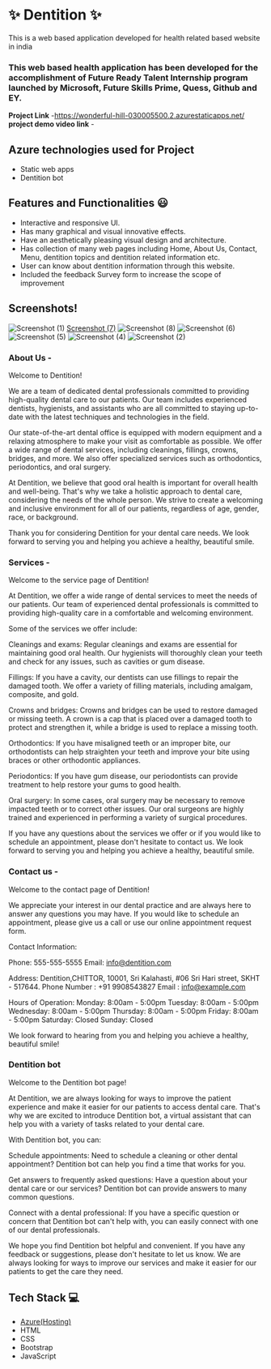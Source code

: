 # ✨ Dentition ✨

This is a web based application developed for health related based website in india

### This web based health application has been developed for the accomplishment of Future Ready Talent Internship program launched by Microsoft, Future Skills Prime, Quess, Github and EY.


**Project Link** -https://wonderful-hill-030005500.2.azurestaticapps.net/
**project demo video link** - 

## Azure technologies used for Project

- Static web apps
- Dentition bot

## Features and Functionalities 😃

- Interactive and responsive UI.
- Has many graphical and visual innovative effects.
- Have an aesthetically pleasing visual design and architecture.
- Has collection of many web pages including Home, About Us, Contact, Menu, dentition topics and dentition related information etc.
- User can know about dentition information through this website.
- Included the feedback Survey form to increase the scope of improvement 
## Screenshots!
![Screenshot (1)](https://user-images.githubusercontent.com/117725737/210078707-446e4427-c72f-49b0-a245-b41710dc0b44.png)
[Screenshot (7)](https://user-images.githubusercontent.com/117725737/210078757-cad93c34-9ba6-4215-8437-aadf52ee4f24.png)
![Screenshot (8)](https://user-images.githubusercontent.com/117725737/210078761-87954dee-163f-4a9d-9e20-9666c34c8899.png)
![Screenshot (6)](https://user-images.githubusercontent.com/117725737/210078751-5b705e97-2d6b-429c-a1e9-40bc0bf113ea.png)
![Screenshot (5)](https://user-images.githubusercontent.com/117725737/210078744-0ea1983b-6df3-45fc-9490-73211e9d4124.png)
![Screenshot (4)](https://user-images.githubusercontent.com/117725737/210078739-97bbde75-73a1-461c-a837-cec6ebc43bb6.png)
![Screenshot (2)](https://user-images.githubusercontent.com/117725737/210078726-cd868ca3-7424-4562-ac3b-542be4a09c3c.png)
### About Us -
Welcome to Dentition!

We are a team of dedicated dental professionals committed to providing high-quality dental care to our patients. Our team includes experienced dentists, hygienists, and assistants who are all committed to staying up-to-date with the latest techniques and technologies in the field.

Our state-of-the-art dental office is equipped with modern equipment and a relaxing atmosphere to make your visit as comfortable as possible. We offer a wide range of dental services, including cleanings, fillings, crowns, bridges, and more. We also offer specialized services such as orthodontics, periodontics, and oral surgery.

At Dentition, we believe that good oral health is important for overall health and well-being. That's why we take a holistic approach to dental care, considering the needs of the whole person. We strive to create a welcoming and inclusive environment for all of our patients, regardless of age, gender, race, or background.

Thank you for considering Dentition for your dental care needs. We look forward to serving you and helping you achieve a healthy, beautiful smile.

### Services -
Welcome to the service page of Dentition!

At Dentition, we offer a wide range of dental services to meet the needs of our patients. Our team of experienced dental professionals is committed to providing high-quality care in a comfortable and welcoming environment.

Some of the services we offer include:

Cleanings and exams: Regular cleanings and exams are essential for maintaining good oral health. Our hygienists will thoroughly clean your teeth and check for any issues, such as cavities or gum disease.

Fillings: If you have a cavity, our dentists can use fillings to repair the damaged tooth. We offer a variety of filling materials, including amalgam, composite, and gold.

Crowns and bridges: Crowns and bridges can be used to restore damaged or missing teeth. A crown is a cap that is placed over a damaged tooth to protect and strengthen it, while a bridge is used to replace a missing tooth.

Orthodontics: If you have misaligned teeth or an improper bite, our orthodontists can help straighten your teeth and improve your bite using braces or other orthodontic appliances.

Periodontics: If you have gum disease, our periodontists can provide treatment to help restore your gums to good health.

Oral surgery: In some cases, oral surgery may be necessary to remove impacted teeth or to correct other issues. Our oral surgeons are highly trained and experienced in performing a variety of surgical procedures.

If you have any questions about the services we offer or if you would like to schedule an appointment, please don't hesitate to contact us. We look forward to serving you and helping you achieve a healthy, beautiful smile.

### Contact us -
Welcome to the contact page of Dentition!

We appreciate your interest in our dental practice and are always here to answer any questions you may have. If you would like to schedule an appointment, please give us a call or use our online appointment request form.

Contact Information:

Phone: 555-555-5555
Email: info@dentition.com

Address:
Dentition,CHITTOR, 10001, Sri Kalahasti, #06 Sri Hari street, SKHT - 517644.
Phone Number : +91 9908543827
Email : info@example.com

Hours of Operation:
Monday: 8:00am - 5:00pm
Tuesday: 8:00am - 5:00pm
Wednesday: 8:00am - 5:00pm
Thursday: 8:00am - 5:00pm
Friday: 8:00am - 5:00pm
Saturday: Closed
Sunday: Closed

We look forward to hearing from you and helping you achieve a healthy, beautiful smile!

### Dentition bot
Welcome to the Dentition bot page!

At Dentition, we are always looking for ways to improve the patient experience and make it easier for our patients to access dental care. That's why we are excited to introduce Dentition bot, a virtual assistant that can help you with a variety of tasks related to your dental care.

With Dentition bot, you can:

Schedule appointments: Need to schedule a cleaning or other dental appointment? Dentition bot can help you find a time that works for you.

Get answers to frequently asked questions: Have a question about your dental care or our services? Dentition bot can provide answers to many common questions.

Connect with a dental professional: If you have a specific question or concern that Dentition bot can't help with, you can easily connect with one of our dental professionals.

We hope you find Dentition bot helpful and convenient. If you have any feedback or suggestions, please don't hesitate to let us know. We are always looking for ways to improve our services and make it easier for our patients to get the care they need.

## Tech Stack 💻

- [Azure(Hosting)](https://azure.microsoft.com/en-in/features/azure-portal/)
- HTML
- CSS
- Bootstrap
- JavaScript
